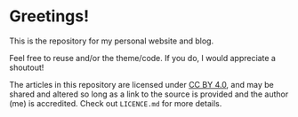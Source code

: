# Greetings!

This is the repository for my personal website and blog.

Feel free to reuse and/or the theme/code. If you do, I would appreciate a shoutout!

The articles in this repository are licensed under [CC BY 4.0](https://creativecommons.org/licenses/by/4.0/), and may be shared and altered so long as a link to the source is provided and the author (me) is accredited. Check out `LICENCE.md` for more details.
